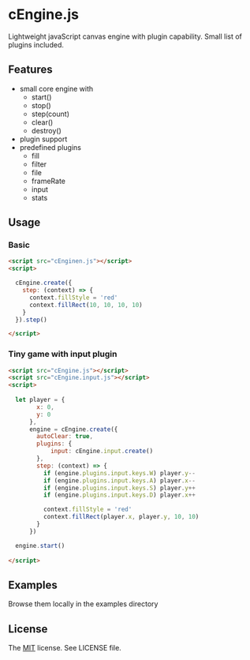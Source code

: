# cEngine.js

Lightweight javaScript canvas engine with plugin capability. Small list of plugins included.

## Features

- small core engine with
  - start()
  - stop()
  - step(count)
  - clear()
  - destroy()
- plugin support
- predefined plugins
  - fill
  - filter
  - file
  - frameRate
  - input
  - stats

## Usage

### Basic

```html
<script src="cEnginen.js"></script>
<script>

  cEngine.create({
    step: (context) => {
      context.fillStyle = 'red'
      context.fillRect(10, 10, 10, 10)
    }
  }).step() 

</script>
```

### Tiny game with input plugin

```html
<script src="cEngine.js"></script>
<script src="cEngine.input.js"></script>
<script>
    
  let player = {
        x: 0,
        y: 0
      },
      engine = cEngine.create({
        autoClear: true,
        plugins: {
            input: cEngine.input.create()
        },
        step: (context) => {
          if (engine.plugins.input.keys.W) player.y--
          if (engine.plugins.input.keys.A) player.x--
          if (engine.plugins.input.keys.S) player.y++
          if (engine.plugins.input.keys.D) player.x++

          context.fillStyle = 'red'
          context.fillRect(player.x, player.y, 10, 10)
        }
      })

  engine.start()
      
</script>
```

## Examples

Browse them locally in the examples directory

## License

The [MIT](http://opensource.org/licenses/MIT) license. See LICENSE file.
